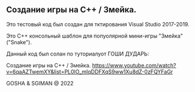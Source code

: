 Создание игры на C++ / Змейка.
-----------------------------------

Это тестовый  код был создан для тктирования Visual Studio 2017-2019.

Это C++ консольный шаблон для попуолярной мини-игры "Змейка" ("Snake").

Данный код был солан по туториалуот ГОШИ ДУДАРЬ:

Создание игры на C++ / Змейка.
https://www.youtube.com/watch?v=6qaAZTwemXY&list=PL0lO_mIqDDFXqS9ww1Xu8dZ-0zFQYFaGr

GOSHA & SGIMAN @ 2022

   